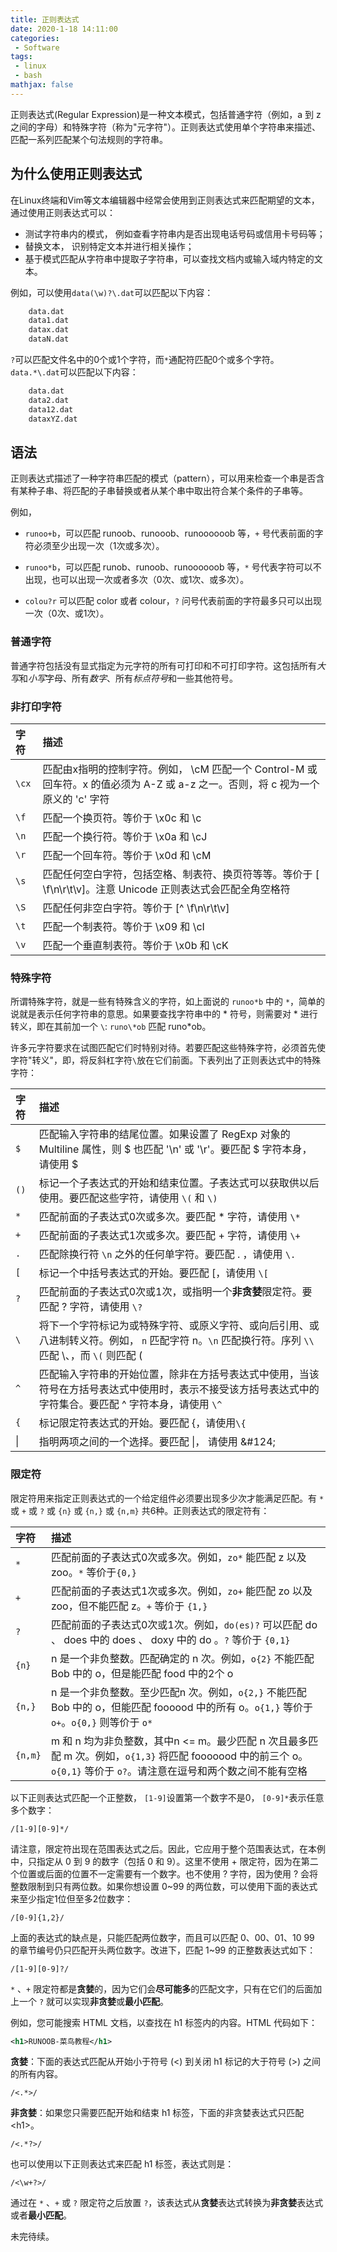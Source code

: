 ```yaml
---
title: 正则表达式
date: 2020-1-18 14:11:00
categories:
 - Software
tags: 
 - linux
 - bash
mathjax: false
---
```


正则表达式(Regular Expression)是一种文本模式，包括普通字符（例如，a 到 z 之间的字母）和特殊字符（称为"元字符"）。正则表达式使用单个字符串来描述、匹配一系列匹配某个句法规则的字符串。

## 为什么使用正则表达式

在Linux终端和Vim等文本编辑器中经常会使用到正则表达式来匹配期望的文本，通过使用正则表达式可以：

+ 测试字符串内的模式， 例如查看字符串内是否出现电话号码或信用卡号码等；
+ 替换文本， 识别特定文本并进行相关操作；
+ 基于模式匹配从字符串中提取子字符串，可以查找文档内或输入域内特定的文本。

例如，可以使用`data(\w)?\.dat`可以匹配以下内容：

```txt
    data.dat
    data1.dat
    datax.dat
    dataN.dat
```

`?`可以匹配文件名中的0个或1个字符，而`*`通配符匹配0个或多个字符。`data.*\.dat`可以匹配以下内容：

```txt
    data.dat
    data2.dat
    data12.dat
    dataxYZ.dat
```

## 语法

正则表达式描述了一种字符串匹配的模式（pattern），可以用来检查一个串是否含有某种子串、将匹配的子串替换或者从某个串中取出符合某个条件的子串等。

例如，

+ `runoo+b`，可以匹配 runoob、runooob、runoooooob 等，`+` 号代表前面的字符必须至少出现一次（1次或多次）。

+ `runoo*b`，可以匹配 runob、runoob、runoooooob 等，`*` 号代表字符可以不出现，也可以出现一次或者多次（0次、或1次、或多次）。

+ `colou?r` 可以匹配 color 或者 colour，`?` 问号代表前面的字符最多只可以出现一次（0次、或1次）。

### 普通字符

普通字符包括没有显式指定为元字符的所有可打印和不可打印字符。这包括所有*大写*和*小写*字母、所有*数字*、所有*标点符号*和一些其他符号。

### 非打印字符

| 字符    |       描述      |
| :--- | :--- |
| `\cx` | 匹配由x指明的控制字符。例如， \cM 匹配一个 Control-M 或回车符。x 的值必须为 A-Z 或 a-z 之一。否则，将 c 视为一个原义的 'c' 字符 |
| `\f` | 匹配一个换页符。等价于 \x0c 和 \c  |
| `\n`  | 匹配一个换行符。等价于 \x0a 和 \cJ |
| `\r`  | 匹配一个回车符。等价于 \x0d 和 \cM |
| `\s`  | 匹配任何空白字符，包括空格、制表符、换页符等等。等价于 [ \f\n\r\t\v]。注意 Unicode 正则表达式会匹配全角空格符 |
| `\S`  | 匹配任何非空白字符。等价于 [^ \f\n\r\t\v] |
| `\t`  | 匹配一个制表符。等价于 \x09 和 \cI |
| `\v`  | 匹配一个垂直制表符。等价于 \x0b 和 \cK |

### 特殊字符

所谓特殊字符，就是一些有特殊含义的字符，如上面说的 `runoo*b` 中的 `*`，简单的说就是表示任何字符串的意思。如果要查找字符串中的 \* 符号，则需要对 \* 进行转义，即在其前加一个 `\`: `runo\*ob` 匹配 runo\*ob。

许多元字符要求在试图匹配它们时特别对待。若要匹配这些特殊字符，必须首先使字符"转义"，即，将反斜杠字符`\`放在它们前面。下表列出了正则表达式中的特殊字符：

| 字符    |       描述      |
| :--- | :--- |
| `$` | 匹配输入字符串的结尾位置。如果设置了 RegExp 对象的 Multiline 属性，则 $ 也匹配 '\n' 或 '\r'。要匹配 $ 字符本身，请使用 \$ |
| `()` | 标记一个子表达式的开始和结束位置。子表达式可以获取供以后使用。要匹配这些字符，请使用 `\(` 和 `\)` |
| `*` | 匹配前面的子表达式0次或多次。要匹配 * 字符，请使用 `\*` |
| `+` | 匹配前面的子表达式1次或多次。要匹配 + 字符，请使用 `\+` |
| `.` | 匹配除换行符 `\n` 之外的任何单字符。要匹配 . ，请使用 `\.` |
| `[` | 标记一个中括号表达式的开始。要匹配 [，请使用 `\[` |
| `?` | 匹配前面的子表达式0次或1次，或指明一个**非贪婪**限定符。要匹配 ? 字符，请使用 `\?` |
| `\` | 将下一个字符标记为或特殊字符、或原义字符、或向后引用、或八进制转义符。例如， `n` 匹配字符 n。`\n` 匹配换行符。序列 `\\` 匹配 \、，而 `\(` 则匹配 ( |
| `^` | 匹配输入字符串的开始位置，除非在方括号表达式中使用，当该符号在方括号表达式中使用时，表示不接受该方括号表达式中的字符集合。要匹配 ^ 字符本身，请使用 `\^` |
| `{` | 标记限定符表达式的开始。要匹配 {，请使用`\{`  |
| &#124;  | 指明两项之间的一个选择。要匹配 &#124;， 请使用 \&#124; |

### 限定符

限定符用来指定正则表达式的一个给定组件必须要出现多少次才能满足匹配。有 `*`或 `+` 或 `?` 或 `{n}` 或 `{n,}` 或 `{n,m}` 共6种。正则表达式的限定符有：

| 字符    |       描述      |
| :--- | :--- |
| `*`  | 匹配前面的子表达式0次或多次。例如，`zo*` 能匹配 z 以及 zoo。`*` 等价于`{0,}` |
| `+`  | 匹配前面的子表达式1次或多次。例如，`zo+` 能匹配 zo 以及 zoo，但不能匹配 z。`+` 等价于 `{1,}` |
| `?`  | 匹配前面的子表达式0次或1次。例如，`do(es)?` 可以匹配 do 、 does 中的 does 、 doxy 中的 do 。`?` 等价于 `{0,1}` |
| `{n}`| n 是一个非负整数。匹配确定的 n 次。例如，`o{2}` 不能匹配 Bob 中的 o，但是能匹配 food 中的2个 o |
| `{n,}` | n 是一个非负整数。至少匹配n 次。例如，`o{2,}` 不能匹配 Bob 中的 o，但能匹配 foooood 中的所有 o。`o{1,}` 等价于 `o+`。`o{0,}` 则等价于 `o*` |
| `{n,m}` | m 和 n 均为非负整数，其中n <= m。最少匹配 n 次且最多匹配 m 次。例如，`o{1,3}` 将匹配 fooooood 中的前三个 o。`o{0,1}` 等价于 `o?`。请注意在逗号和两个数之间不能有空格 |

以下正则表达式匹配一个正整数， `[1-9]`设置第一个数字不是0， `[0-9]*`表示任意多个数字：

```regexp
/[1-9][0-9]*/
```

请注意，限定符出现在范围表达式之后。因此，它应用于整个范围表达式，在本例中，只指定从 0 到 9 的数字（包括 0 和 9）。这里不使用 + 限定符，因为在第二个位置或后面的位置不一定需要有一个数字。也不使用 ? 字符，因为使用 ? 会将整数限制到只有两位数。如果你想设置 0~99 的两位数，可以使用下面的表达式来至少指定1位但至多2位数字：

```regexp
/[0-9]{1,2}/
```

上面的表达式的缺点是，只能匹配两位数字，而且可以匹配 0、00、01、10 99 的章节编号仍只匹配开头两位数字。改进下，匹配 1~99 的正整数表达式如下：

```regexp
/[1-9][0-9]?/
```

`*` 、`+` 限定符都是**贪婪**的，因为它们会**尽可能多**的匹配文字，只有在它们的后面加上一个 `?` 就可以实现**非贪婪**或**最小匹配**。

例如，您可能搜索 HTML 文档，以查找在 h1 标签内的内容。HTML 代码如下：

```xml
<h1>RUNOOB-菜鸟教程</h1>
```

**贪婪**：下面的表达式匹配从开始小于符号 (<) 到关闭 h1 标记的大于符号 (>) 之间的所有内容。

```regexp
/<.*>/
```
**非贪婪**：如果您只需要匹配开始和结束 h1 标签，下面的非贪婪表达式只匹配 \<h1\>。

```regexp
/<.*?>/
```

也可以使用以下正则表达式来匹配 h1 标签，表达式则是：

```regexp
/<\w+?>/
```

通过在 `*` 、`+` 或 `?` 限定符之后放置 `?`，该表达式从**贪婪**表达式转换为**非贪婪**表达式或者**最小匹配**。

未完待续。
